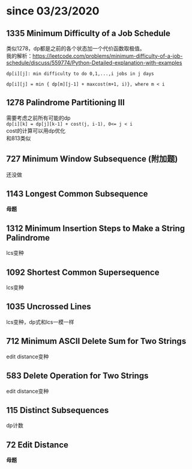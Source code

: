 # since 03/23/2020
## 1335 Minimum Difficulty of a Job Schedule  
类似1278，dp都是之前的各个状态加一个代价函数取极值。   
我的解析：https://leetcode.com/problems/minimum-difficulty-of-a-job-schedule/discuss/559774/Python-Detailed-explanation-with-examples     
```
dp[i][j]: min difficulty to do 0,1,...,i jobs in j days

dp[i][j] = min { dp[m][j-1] + maxcost(m+1, i)}, where m < i
```
## 1278 Palindrome Partitioning III  
需要考虑之前所有可能的dp  
`dp[i][k] = dp[j][k-1] + cost(j, i-1), 0<= j < i`   
cost的计算可以用dp优化  
和813类似  
## 727 Minimum Window Subsequence (附加题)
还没做 
## 1143 Longest Common Subsequence  
**母题**  
## 1312 Minimum Insertion Steps to Make a String Palindrome  
lcs变种  
## 1092 Shortest Common Supersequence    
lcs变种  
## 1035 Uncrossed Lines       
lcs变种，dp式和lcs一模一样  
## 712	Minimum ASCII Delete Sum for Two Strings           
edit distance变种  
## 583	Delete Operation for Two Strings       
edit distance变种  
## 115	Distinct Subsequences    
dp计数  
## 72	Edit Distance    
**母题**   
